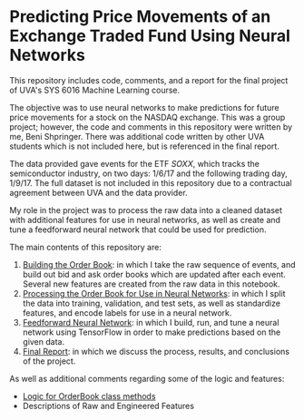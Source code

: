 # Predicting Price Movements of an Exchange Traded Fund Using Neural Networks

This repository includes code, comments, and a report for the final project of UVA's SYS 6016 Machine Learning course. 

The objective was to use neural networks to make predictions for future price movements for a stock on the NASDAQ exchange. This was a group project; however, the code and comments in this repository were written by me, Beni Shpringer. There was additional code written by other UVA students which is not included here, but is referenced in the final report.

The data provided gave events for the ETF _SOXX_, which tracks the semiconductor industry, on two days: 1/6/17 and the following trading day, 1/9/17. The full dataset is not included in this repository due to a contractual agreement between UVA and the data provider.

My role in the project was to process the raw data into a cleaned dataset with additional features for use in neural networks, as well as create and tune a feedforward neural network that could be used for prediction.

The main contents of this repository are:
1. [Building the Order Book](https://github.com/bshpringer/neural-network-stock-prediction/blob/master/build_order_book.ipynb): in which I take the raw sequence of events, and build out bid and ask order books which are updated after each event. Several new features are created from the raw data in this notebook.
2. [Processing the Order Book for Use in Neural Networks](https://github.com/bshpringer/neural-network-stock-prediction/blob/master/neural_net.ipynb): in which I split the data into training, validation, and test sets, as well as standardize features, and encode labels for use in a neural network.
3. [Feedforward Neural Network](https://github.com/bshpringer/neural-network-stock-prediction/blob/master/neural_net.ipynb): in which I build, run, and tune a neural network using TensorFlow in order to make predictions based on the given data.
4. [Final Report](https://github.com/bshpringer/neural-network-stock-prediction/blob/master/Final_Report.pdf): in which we discuss the process, results, and conclusions of the project.

As well as additional comments regarding some of the logic and features:
* [Logic for OrderBook class methods](https://github.com/bshpringer/neural-network-stock-prediction/blob/master/info/OrderBook_Methods.ipynb)
* Descriptions of Raw and Engineered Features
